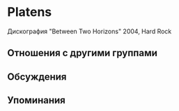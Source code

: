 # Platens

Дискография
"Between Two Horizons" 2004, Hard Rock

## Отношения с другими группами


## Обсуждения


## Упоминания

